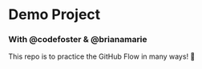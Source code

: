 # Demo Project

### With @codefoster & @brianamarie

This repo is to practice the GitHub Flow in many ways! :tada:
